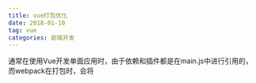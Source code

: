```yaml
---
title: vue打包优化
date: 2018-01-10
tag: vue
categories: 前端开发
---
```

通常在使用Vue开发单面应用时，由于依赖和插件都是在main.js中进行引用的，而webpack在打包时，会将

<!--more-->